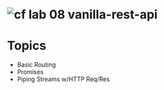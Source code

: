![cf](https://i.imgur.com/7v5ASc8.png) lab 08 vanilla-rest-api
====

# Topics
* Basic Routing
* Promises
* Piping Streams w/HTTP Req/Res
